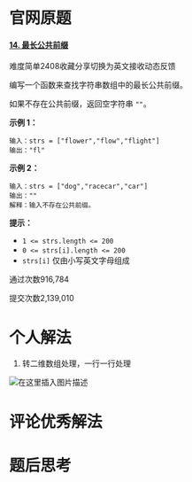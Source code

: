 # 官网原题

#### [14. 最长公共前缀](https://leetcode.cn/problems/longest-common-prefix/)

难度简单2408收藏分享切换为英文接收动态反馈

编写一个函数来查找字符串数组中的最长公共前缀。

如果不存在公共前缀，返回空字符串 `""`。

 

**示例 1：**

```
输入：strs = ["flower","flow","flight"]
输出："fl"
```

**示例 2：**

```
输入：strs = ["dog","racecar","car"]
输出：""
解释：输入不存在公共前缀。
```

 

**提示：**

- `1 <= strs.length <= 200`
- `0 <= strs[i].length <= 200`
- `strs[i]` 仅由小写英文字母组成

通过次数916,784

提交次数2,139,010

# 个人解法

1. 转二维数组处理，一行一行处理

![在这里插入图片描述](https://img-blog.csdnimg.cn/42579ec74e0c47589b6985448ae5aafe.png)

# 评论优秀解法

# 题后思考



